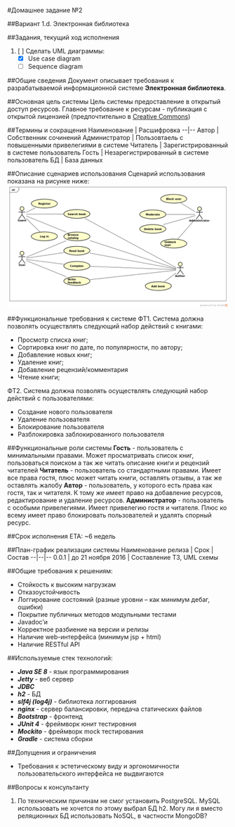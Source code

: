 #Домашнее задание №2

##Вариант 1.d. Электронная библиотека

##Задания, текущий ход исполнения
1. [ ] Сделать UML диаграммы:
	- [x] Use case diagram
	- [ ] Sequence diagram
	
##Общие сведения
Документ описывает требования к разрабатываемой информационной системе **Электронная библиотека**.

##Основная цель системы
Цель системы предоставление в открытый доступ ресурсов. Главное требование к ресурсам - публикация с открытой лицензией (предпочтительно в [Creative Commons](http://creativecommons.ru/licenses))

##Термины и сокращения
Наименование | Расшифровка
--|--
Автор | Собственник сочинений
Администратор | Пользовтаель с повышенными привелегиями в системе
Читатель | Зарегистрированный в системе пользователь
Гость | Незарегистрированный в системе пользователь
БД | База данных


##Описание сценариев использования
Сценарий использования показана на рисунке ниже:
![Use case diagram](diagrams/use_case.png  "Use case diagram")

##Функциональные требования к системе
ФТ1. Система должна позволять осуществлять следующий набор действий с книгами:
- Просмотр списка книг;
- Сортировка книг по дате, по популярности, по автору;
- Добавление новых книг;
- Удаление книг;
- Добавление рецензий/комментария
- Чтение книги;

ФТ2. Система должна позволять осуществлять следующий набор действий с пользователями:
- Создание нового пользователя
- Удаление пользователя
- Блокирование пользователя
- Разблокировка заблокированного пользователя

##Функциональные роли системы
**Гость** - пользователь с минимальными правами. Может  просматривать список книг, пользоваться поиском а так же читать описание книги и рецензий читателей
**Читатель** - пользователь со стандартными правами. Имеет все права гостя, плюс может читать книги, оставлять отзывы, а так же оставлять жалобу
**Автор** - пользователь, у которого есть права как гостя, так и читателя. К тому же имеет право на добавление ресурсов, редактирование и удаление ресурсов.
**Администратор** - пользователь с особыми привелегиями. Имеет привелегию гостя и читателя. Плюс ко всему имеет право блокировать  пользователей и удалять спорный ресурс.

##Срок исполнения
ETA: ~6 недель

##План-график реализации системы
Наименование релиза | Срок | Состав
--|--|--
0.0.1 | до 21 ноября 2016 | Составление ТЗ, UML схемы

##Общие требования к решениям:
- Стойкость к высоким нагрузкам 
- Отказоустойчивость
- Логгирование состояний (разные уровни – как минимум дебаг, ошибки)
- Покрытие публичных методов модульными тестами
- Javadoc’и
- Корректное разбиение на версии и релизы
- Наличие web-интерфейса (минимум jsp + html)
- Наличие RESTful API

##Используемые стек технологий:
- ***Java SE 8*** - язык программирования
- ***Jetty*** - веб сервер
- ***JDBC*** 
- ***h2*** - БД
- ***slf4j (log4j)*** - библиотека логгирования
- ***nginx*** - сервер балансировки, передача статических файлов
- ***Bootstrap*** - фронтенд
- ***JUnit 4*** - фреймворк юнит тестировния
- ***Mockito*** - фреймворк mock тестирования
- ***Gradle*** - система сборки

##Допущения и ограничения
- Требования к эстетическому виду и эргономичности пользовательского интерфейса не выдвигаются

##Вопросы к консультанту
1. По техническим причинам не смог установить PostgreSQL. MySQL использовать не хочется по этому выбрал БД  h2. Могу ли я вместо  реляционных БД использовать NoSQL, в частности MongoDB?

